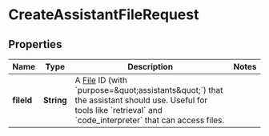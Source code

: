 

# CreateAssistantFileRequest


## Properties

| Name | Type | Description | Notes |
|------------ | ------------- | ------------- | -------------|
|**fileId** | **String** | A [File](/docs/api-reference/files) ID (with &#x60;purpose&#x3D;\&quot;assistants\&quot;&#x60;) that the assistant should use. Useful for tools like &#x60;retrieval&#x60; and &#x60;code_interpreter&#x60; that can access files. |  |



